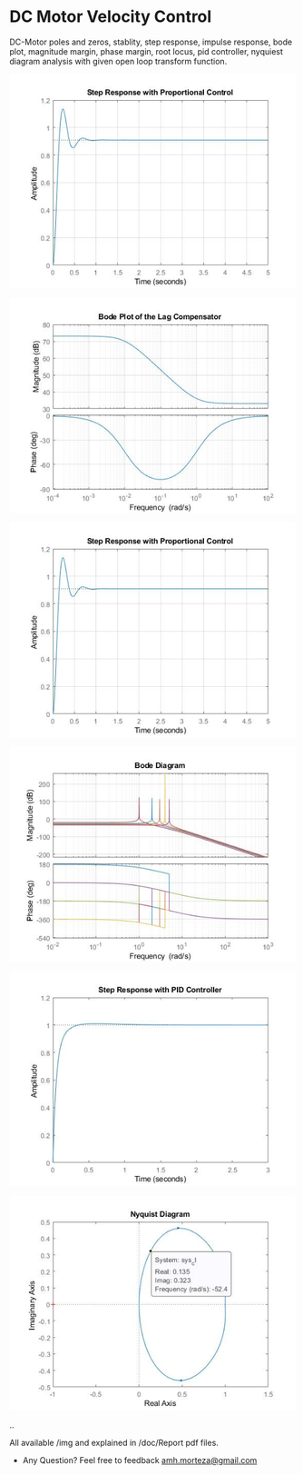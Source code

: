 # DC Motor Velocity Control
DC-Motor poles and zeros, stablity, step response, impulse response, bode plot, magnitude margin, phase margin, root locus, pid controller, nyquiest diagram analysis with given open loop transform function.


![plot 1-2-3-1](plots/P1-2-3-1.jpg)


![plot 1-2-3-2](plots/P1-2-3-2.jpg)

![plot 1-2-3-1](plots/P1-2-3-1.jpg)

![plot 2-2](plots/P2-2.jpg)

![plot 4-1-b](plots/P4-1-b.jpg)

![plot 4-2](plots/P4-2.jpg)

..

All available /img and explained in /doc/Report pdf files.

* Any Question? 
Feel free to feedback amh.morteza@gmail.com
